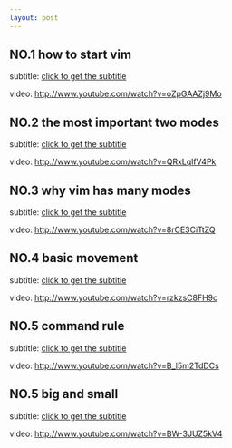 ```yaml
---
layout: post
---
```

## NO.1 how to start vim 
subtitle: [click to get the subtitle](./files/1_star_vim.srt)

video: <http://www.youtube.com/watch?v=oZpGAAZj9Mo>

## NO.2 the most important two modes 
subtitle: [click to get the subtitle](./files/2_two_modes.srt)

video: <http://www.youtube.com/watch?v=QRxLqlfV4Pk>

## NO.3 why vim has many modes
subtitle: [click to get the subtitle](./files/3_why_modes.srt)

video: <http://www.youtube.com/watch?v=8rCE3CiTtZQ>

## NO.4 basic movement
subtitle: [click to get the subtitle](./files/4_basic_move.srt)

video: <http://www.youtube.com/watch?v=rzkzsC8FH9c>

## NO.5 command rule
subtitle: [click to get the subtitle](./files/5_command_rule.srt)

video: <http://www.youtube.com/watch?v=B_l5m2TdDCs>
## NO.5 big and small
subtitle: [click to get the subtitle](./files/6_big_small.srt)

video: <http://www.youtube.com/watch?v=BW-3JUZ5kV4>
